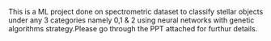 This is a ML project done on spectrometric dataset to classify stellar objects under any 3 categories namely 0,1 & 2 using neural networks with genetic algorithms strategy.Please
go through the PPT attached for furthur details.
